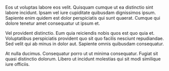 Eos ut voluptas labore eos velit. Quisquam cumque ut ea distinctio sint labore incidunt. Ipsam vel iure cupiditate quibusdam dignissimos ipsum. Sapiente enim quidem est dolor perspiciatis qui sunt quaerat. Cumque qui dolore tenetur amet consequatur ut ipsum et.
 Vel provident distinctio. Eum quia reiciendis nobis quos est quo quia et. Voluptatibus perspiciatis provident quo sit quo facilis nesciunt repudiandae. Sed velit qui ab minus in dolor aut. Sapiente omnis quibusdam consequatur.
 At nulla ducimus. Consequatur porro ut ut minima consequatur. Fugiat sit quasi distinctio dolorum. Libero ut incidunt molestias qui sit modi similique iure officiis.